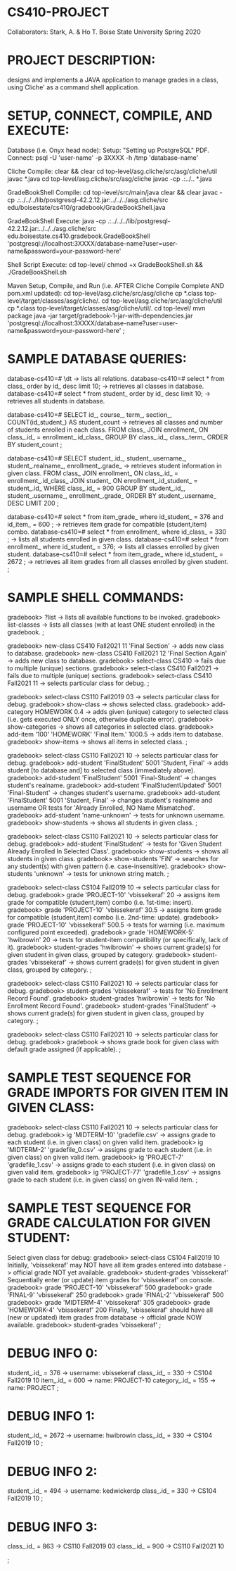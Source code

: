 # CS410-PROJECT

Collaborators: Stark, A. & Ho T.
Boise State University
Spring 2020

# PROJECT DESCRIPTION:

designs and implements a JAVA application to manage grades in a class, using Cliche' as a command shell application.

# SETUP, CONNECT, COMPILE, AND EXECUTE:

   Database (i.e. Onyx head node):
   Setup: "Setting up PostgreSQL" PDF.
   Connect: psql -U 'user-name' -p 3XXXX -h /tmp 'database-name'

   Cliche Compile:
   clear && clear
   cd top-level/asg.cliche/src/asg/cliche/util
   javac *.java
   cd top-level/asg.cliche/src/asg/cliche
   javac -cp .:../.. *.java

   GradeBookShell Compile:
   cd top-level/src/main/java
   clear && clear
   javac -cp .:../../../lib/postgresql-42.2.12.jar:../../../asg.cliche/src edu/boisestate/cs410/gradebook/GradeBookShell.java

   GradeBookShell Execute:
   java  -cp .:../../../lib/postgresql-42.2.12.jar:../../../asg.cliche/src edu.boisestate.cs410.gradebook.GradeBookShell 'postgresql://localhost:3XXXX/database-name?user=user-name&password=your-password-here'

   Shell Script Execute:
   cd top-level/
   chmod +x GradeBookShell.sh && ./GradeBookShell.sh

   Maven Setup, Compile, and Run (i.e. AFTER Cliche Compile Complete AND pom.xml updated):
   cd top-level/asg.cliche/src/asg/cliche
   cp *.class top-level/target/classes/asg/cliche/.
   cd top-level/asg.cliche/src/asg/cliche/util
   cp *.class top-level/target/classes/asg/cliche/util/.
   cd top-level/
   mvn package
   java -jar target/gradebook-1-jar-with-dependencies.jar 'postgresql://localhost:3XXXX/database-name?user=user-name&password=your-password-here'
   ;

# SAMPLE DATABASE QUERIES:

   database-cs410=# \dt                                                                             -> lists all relations.
   database-cs410=# select * from class_   order by id_ desc limit 10;                              -> retrieves all classes  in database.
   database-cs410=# select * from student_ order by id_ desc limit 10;                              -> retrieves all students in database.

   database-cs410=# SELECT id_, course_, term_, section_, COUNT(id_student_) AS student_count       -> retrieves all classes and number of students enrolled in each class.
                    FROM class_
                    JOIN enrollment_ ON class_.id_ = enrollment_.id_class_
                    GROUP BY class_.id_, class_.term_
                    ORDER BY student_count
                    ;

   database-cs410=# SELECT student_.id_, student_.username_, student_.realname_, enrollment_.grade_ -> retrieves student information in given class.
                    FROM class_
                    JOIN enrollment_ ON class_.id_ = enrollment_.id_class_
                    JOIN student_ ON enrollment_.id_student_ = student_.id_
                    WHERE class_.id_ = 900
                    GROUP BY student_.id_, student_.username_, enrollment_.grade_
                    ORDER BY student_.username_ DESC
                    LIMIT 200
                    ;

   database-cs410=# select * from item_grade_ where id_student_ = 376 and id_item_ = 600 ;          -> retrieves item grade for compatible (student,item) combo.
   database-cs410=# select * from enrollment_ where id_class_ = 330 ;                               -> lists all students enrolled in given class.
   database-cs410=# select * from enrollment_ where id_student_ = 376;                              -> lists all classes enrolled by given student.
   database-cs410=# select * from item_grade_ where id_student_ = 2672 ;                            -> retrieves all item grades from all classes enrolled by given student.
   ;

# SAMPLE SHELL COMMANDS:

   gradebook> ?list                                                  -> lists all available functions to be invoked.
   gradebook> list-classes                                           -> lists all classes (with at least ONE student enrolled) in the gradebook.
   ;

   gradebook> new-class CS410 Fall2021 11 'Final Section'            -> adds new class to database.
   gradebook> new-class CS410 Fall2021 12 'Final Section Again'      -> adds new class to database.
   gradebook> select-class CS410                                     -> fails due to multiple (unique) sections.
   gradebook> select-class CS410 Fall2021                            -> fails due to multiple (unique) sections.
   gradebook> select-class CS410 Fall2021 11                         -> selects particular class for debug.
   ;

   gradebook> select-class CS110 Fall2019 03                         -> selects particular class for debug.
   gradebook> show-class                                             -> shows selected class.
   gradebook> add-category HOMEWORK 0.4                              -> adds given (unique) category to selected class (i.e. gets executed ONLY once, otherwise duplicate error).
   gradebook> show-categories                                        -> shows all categories in selected class.
   gradebook> add-item '100' 'HOMEWORK' 'Final Item.' 1000.5         -> adds item to database.
   gradebook> show-items                                             -> shows all items in selected class.
   ;

   gradebook> select-class CS110 Fall2021 10                         -> selects particular class for debug.
   gradebook> add-student 'FinalStudent' 5001 'Student, Final'       -> adds student [to database and] to selected class (immediately above).
   gradebook> add-student 'FinalStudent' 5001 'Final-Student'        -> changes student's realname.
   gradebook> add-student 'FinalStudentUpdated' 5001 'Final-Student' -> changes student's username.
   gradebook> add-student 'FinalStudent' 5001 'Student, Final'       -> changes student's realname and username OR tests for 'Already Enrolled, NO Name Mismatched'.
   gradebook> add-student 'name-unknown'                             -> tests for unknown username.
   gradebook> show-students                                          -> shows all students in given class.
   ;

   gradebook> select-class CS110 Fall2021 10                         -> selects particular class for debug.
   gradebook> add-student 'FinalStudent'                             -> tests for 'Given Student Already Enrolled In Selected Class'.
   gradebook> show-students                                          -> shows all students in given class.
   gradebook> show-students 'FiN'                                    -> searches for any student(s) with given pattern (i.e. case-insensitive).
   gradebook> show-students 'unknown'                                -> tests for unknown string match.
   ;

   gradebook> select-class CS104 Fall2019 10                         -> selects particular class for debug.
   gradebook> grade 'PROJECT-10' 'vbissekeraf' 20                    -> assigns item grade for compatible (student,item) combo (i.e. 1st-time: insert).
   gradebook> grade 'PROJECT-10' 'vbissekeraf' 30.5                  -> assigns item grade for compatible (student,item) combo (i.e. 2nd-time: update).
   gradebook> grade 'PROJECT-10' 'vbissekeraf' 500.5                 -> tests for warning (i.e. maximum configured point exceeded).
   gradebook> grade 'HOMEWORK-5' 'hwibrowin' 20                      -> tests for student-item compatibility (or specifically, lack of it).
   gradebook> student-grades 'hwibrowin'                             -> shows current grade(s) for given student in given class, grouped by category.
   gradebook> student-grades 'vbissekeraf'                           -> shows current grade(s) for given student in given class, grouped by category.
   ;

   gradebook> select-class CS110 Fall2021 10                         -> selects particular class for debug.
   gradebook> student-grades 'vbissekeraf'                           -> tests for 'No Enrollment Record Found'.
   gradebook> student-grades 'hwibrowin'                             -> tests for 'No Enrollment Record Found'.
   gradebook> student-grades 'FinalStudent'                          -> shows current grade(s) for given student in given class, grouped by category.
   ;

   gradebook> select-class CS110 Fall2021 10                         -> selects particular class for debug.
   gradebook> gradebook                                              -> shows grade book for given class with default grade assigned (if applicable).
   ;

# SAMPLE TEST SEQUENCE FOR GRADE IMPORTS FOR GIVEN ITEM IN GIVEN CLASS:

   gradebook> select-class CS110 Fall2021 10                         -> selects particular class for debug.
   gradebook> ig 'MIDTERM-10' 'gradefile.csv'                        -> assigns grade to each student (i.e. in given class) on given valid item.
   gradebook> ig 'MIDTERM-2'  'gradefile_0.csv'                      -> assigns grade to each student (i.e. in given class) on given valid item.
   gradebook> ig 'PROJECT-7'  'gradefile_1.csv'                      -> assigns grade to each student (i.e. in given class) on given valid item.
   gradebook> ig 'PROJECT-77' 'gradefile_1.csv'                      -> assigns grade to each student (i.e. in given class) on given IN-valid item.
   ;

# SAMPLE TEST SEQUENCE FOR GRADE CALCULATION FOR GIVEN STUDENT:

   Select given class for debug:
      gradebook> select-class CS104 Fall2019 10
   Initially, 'vbissekeraf' may NOT have all item grades entered into database -> official grade NOT yet available.
      gradebook> student-grades 'vbissekeraf'
   Sequentially enter (or update) item grades for 'vbissekeraf' on console.
      gradebook> grade 'PROJECT-10' 'vbissekeraf' 500
      gradebook> grade 'FINAL-9'    'vbissekeraf' 250
      gradebook> grade 'FINAL-2'    'vbissekeraf' 500
      gradebook> grade 'MIDTERM-4'  'vbissekeraf' 305
      gradebook> grade 'HOMEWORK-4' 'vbissekeraf' 200
   Finally, 'vbissekeraf' should have all (new or updated) item grades from database -> official grade NOW available.
      gradebook> student-grades 'vbissekeraf'
   ;

# DEBUG INFO 0:

   student_.id_ = 376  -> username: vbissekeraf
   class_.id_ = 330    -> CS104 Fall2019 10
   item_.id_ = 600     -> name: PROJECT-10
   category_.id_ = 155 -> name: PROJECT
   ;

# DEBUG INFO 1:

   student_.id_ = 2672 -> username: hwibrowin
   class_.id_ = 330    -> CS104 Fall2019 10
   ;

# DEBUG INFO 2:

   student_.id_ = 494  -> username: kedwickerdp
   class_.id_ = 330    -> CS104 Fall2019 10
   ;

# DEBUG INFO 3:

   class_.id_ = 863    -> CS110 Fall2019 03
   class_.id_ = 900    -> CS110 Fall2021 10

;
